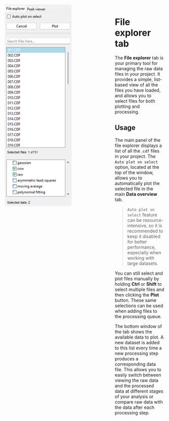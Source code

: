 
<div style="display: flex; align-items: flex-start; gap: 2em;">

<div style="flex: 0 0 320px;">
    <img src="images/image004.png" style="max-width: 100%; border-radius: 6px;">
</div>

<div style="flex: 1;">

# File explorer tab

The **File explorer** tab is your primary tool for managing the raw data files in your project. It provides a simple, list-based view of all the files you have loaded, and allows you to select files for both plotting and processing.

## Usage

The main panel of the file explorer displays a list of all the .`cdf` files in your project. The `Auto plot on select` option, located at the top of the window, allows you to automatically plot the selected file in the main **Data overview** tab. 

> `Auto plot on select` feature can be resource-intensive, so it is recommended to keep it disabled for better performance, especially when working with large datasets. 

You can still select and plot files manually by holding **Ctrl** or **Shift** to select multiple files and then clicking the **Plot** button. These same selections can be used when adding files to the processing queue.

The bottom window of the tab shows the available data to plot. A new dataset is added to this list every time a new processing step produces a corresponding data file. This allows you to easily switch between viewing the raw data and the processed data at different stages of your analysis or compare raw data with the data after each processing step. 
</div>

</div>